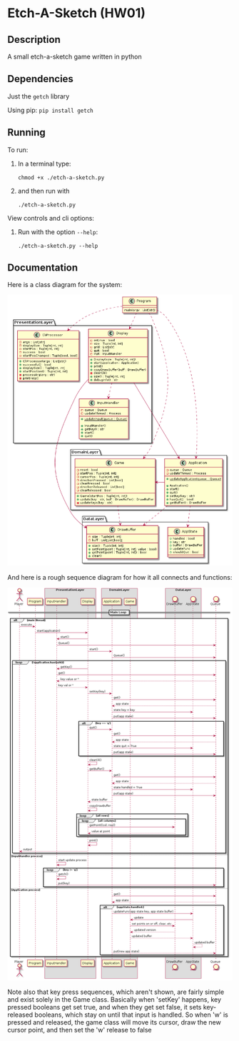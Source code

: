 # Etch-A-Sketch (HW01)

## Description

A small etch-a-sketch game written in python

## Dependencies

Just the `getch` library

Using pip: `pip install getch`

## Running

To run:

1) In a terminal type:

   ```
   chmod +x ./etch-a-sketch.py
   ```

2) and then run with

   ```
   ./etch-a-sketch.py
   ```

View controls and cli options:

1) Run with the option `--help`:

   ```
   ./etch-a-sketch.py --help
   ```

## Documentation

Here is a class diagram for the system:

![class diagram](./docs/etch-a-sketch-class.png)

And here is a rough sequence diagram for how it all connects and functions:

![sequence diagram](./docs/etch-a-sketch-seq.png)

Note also that key press sequences, which aren't shown, are fairly simple and exist solely in the Game class. Basically when 'setKey' happens, key pressed booleans get set true, and when they get set false, it sets key-released booleans, which stay on until that input is handled. So when 'w' is pressed and released, the game class will move its cursor, draw the new cursor point, and then set the 'w' release to false
